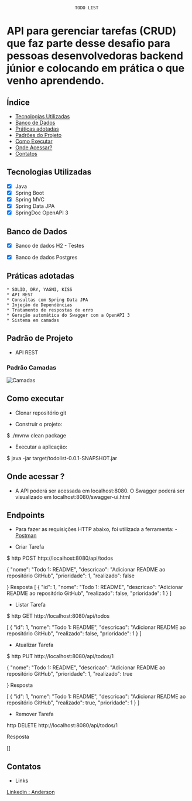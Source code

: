                               TODO LIST

# API para gerenciar tarefas (CRUD) que faz parte desse desafio para pessoas desenvolvedoras backend júnior e colocando em prática o que venho aprendendo.

## Índice
- <a href="#tecnologiasutilizadas">Tecnologias Utilizadas</a>
- <a href="#bancosutilizados">Banco de Dados</a>
- <a href="#praticas">Práticas adotadas</a>
- <a href="#padroesutilizados">Padrões do Projeto</a>
- <a href="#comoexecutar">Como Executar</a>
- <a href="#ondeacessar">Onde Acessar?</a>
- <a href="#contatos">Contatos</a>

## Tecnologias Utilizadas

  - [x] Java
  - [x] Spring Boot
  - [x] Spring MVC
  - [x] Spring Data JPA
  - [x] SpringDoc OpenAPI 3

## Banco de Dados

  - [x] Banco de dados H2 - Testes
  - [x] Banco de dados Postgres  


## Práticas adotadas
    * SOLID, DRY, YAGNI, KISS
    * API REST
    * Consultas com Spring Data JPA
    * Injeção de Dependências
    * Tratamento de respostas de erro
    * Geração automática do Swagger com a OpenAPI 3
    * Sistema em camadas
      

      
## Padrão de Projeto
  - API REST

  ### Padrão Camadas

![Camadas](https://user-images.githubusercontent.com/23089093/239023317-bf27fd4c-82b4-4a77-887d-3e88dd0d1511.png)


## Como executar

* Clonar repositório git

* Construir o projeto:

$ ./mvnw clean package

* Executar a aplicação:

$ java -jar target/todolist-0.0.1-SNAPSHOT.jar


## Onde acessar ?

- A API poderá ser acessada em localhost:8080. O Swagger poderá ser visualizado em localhost:8080/swagger-ui.html


## Endpoints

- Para fazer as requisições HTTP abaixo, foi utilizada a ferramenta: - <a href="https://www.postman.com/downloads/?utm_source=postman-home">Postman</a>

* Criar Tarefa

$ http POST http://localhost:8080/api/todos

{
    "nome": "Todo 1: README",
    "descricao": "Adicionar README ao repositório GitHub",
    "prioridade": 1,
    "realizado": false
      
}
    Resposta
[
    {
        "id": 1,
        "nome": "Todo 1: README",
        "descricao": "Adicionar README ao repositório GitHub",
        "realizado": false,
        "prioridade": 1
    }
]


* Listar Tarefa

$ http GET http://localhost:8080/api/todos

[
    {
        "id": 1,
        "nome": "Todo 1: README",
        "descricao": "Adicionar README ao repositório GitHub",
        "realizado": false,
        "prioridade": 1
    }
]

* Atualizar Tarefa

$ http PUT http://localhost:8080/api/todos/1

{
    "nome": "Todo 1: README",
    "descricao": "Adicionar README ao repositório GitHub",
    "prioridade": 1,
    "realizado": true
      
}
  Resposta

[
    {
        "id": 1,
        "nome": "Todo 1: README",
        "descricao": "Adicionar README ao repositório GitHub",
        "realizado": true,
        "prioridade": 1
    }
]

* Remover Tarefa

http DELETE http://localhost:8080/api/todos/1

  Resposta 

[]


## Contatos

* Links 

<a href= "https://www.linkedin.com/in/anderson-rocha-228231222/">Linkedin : Anderson</a>


